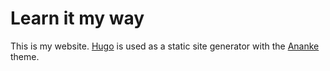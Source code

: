 # Learn it my way
This is my website. [Hugo](https://gohugo.io/) is used as a static site generator with the [Ananke](https://github.com/budparr/gohugo-theme-ananke) theme.
